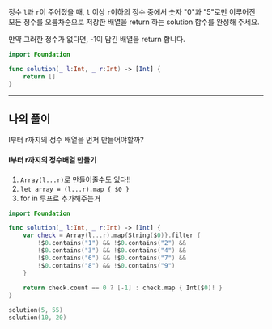 정수 `l`과 `r`이 주어졌을 때, `l` 이상 `r`이하의 정수 중에서 숫자 "0"과 "5"로만 이루어진 모든 정수를 오름차순으로 저장한 배열을 return 하는 solution 함수를 완성해 주세요.

만약 그러한 정수가 없다면, -1이 담긴 배열을 return 합니다.

```swift
import Foundation

func solution(_ l:Int, _ r:Int) -> [Int] {
    return []
}
```

___
## 나의 풀이


l부터 r까지의 정수 배열을 먼저 만들어야할까?

#### l부터 r까지의 정수배열 만들기
1. `Array(l...r)`로 만들어줄수도 있다!!
2. `let array = (l...r).map { $0 }`
3. for in 루프로 추가해주는거


```swift
import Foundation

func solution(_ l:Int, _ r:Int) -> [Int] {
    var check = Array(l...r).map{String($0)}.filter {
        !$0.contains("1") && !$0.contains("2") &&
        !$0.contains("3") && !$0.contains("4") &&
        !$0.contains("6") && !$0.contains("7") &&
        !$0.contains("8") && !$0.contains("9")
    }
        
    return check.count == 0 ? [-1] : check.map { Int($0)! }
}

solution(5, 55)
solution(10, 20)
```
